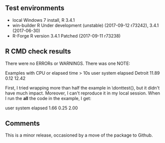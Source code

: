 ## Test environments
* local Windows 7 install, R 3.4.1
* win-builder R Under development (unstable) (2017-09-12 r73242), 3.4.1 (2017-06-30)
* R-Forge R version 3.4.1 Patched (2017-09-11 r73238)

## R CMD check results
There were no ERRORs or WARNINGS.  There was one NOTE:

Examples with CPU or elapsed time > 10s
         user system elapsed
Detroit 11.89   0.12   12.42

First, I tried wrapping more than half the example in \donttest{},
but it didn't have much impact.
Moreover,  I can't reproduce it in my local session.
When I run the **all** the code in the example, I get:

   user  system elapsed 
   1.66    0.25    2.00 


## Comments
This is a minor release, occasioned by a move of the package to Github.
